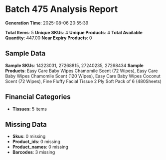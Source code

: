 # Batch 475 Analysis Report

**Generation Time**: 2025-08-06 20:55:39

**Total Items**: 5
**Unique SKUs**: 4
**Unique Products**: 4
**Total Available Quantity**: 447.00
**Near Expiry Products**: 0

## Sample Data
**Sample SKUs**: 14223031, 27268815, 27240235, 27268434
**Sample Products**: Easy Care Baby Wipes Chamomile Scent (72 Wipes), Easy Care Baby Wipes Chamomile Scent (120 Wipes), Easy Care Baby Wipes Coconut Scent (72 Wipes), Fine Fluffy Facial Tissue 2 Ply Soft Pack of 6 (480Sheets)

## Financial Categories
- **Tissues**: 5 items

## Missing Data
- **Skus**: 0 missing
- **Product_ids**: 0 missing
- **Product_names**: 0 missing
- **Barcodes**: 3 missing
